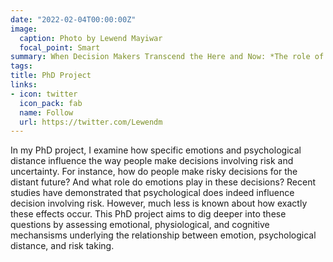 ```yaml
---
date: "2022-02-04T00:00:00Z"
image:
  caption: Photo by Lewend Mayiwar
  focal_point: Smart
summary: When Decision Makers Transcend the Here and Now: *The role of psychological distance in decision making under risk and uncertainty*
tags:
title: PhD Project
links:
- icon: twitter
  icon_pack: fab
  name: Follow
  url: https://twitter.com/Lewendm
---
```


In my PhD project, I examine how specific emotions and psychological distance influence the way people make decisions involving risk and uncertainty. For instance, how do people make risky decisions for the distant future? And what role do emotions play in these decisions?  Recent studies have demonstrated that psychological does indeed influence decision involving risk. However, much less is known about how exactly these effects occur. This PhD project aims to dig deeper into these questions by assessing emotional, physiological, and cognitive mechansisms underlying the relationship between emotion, psychological distance, and risk taking.
